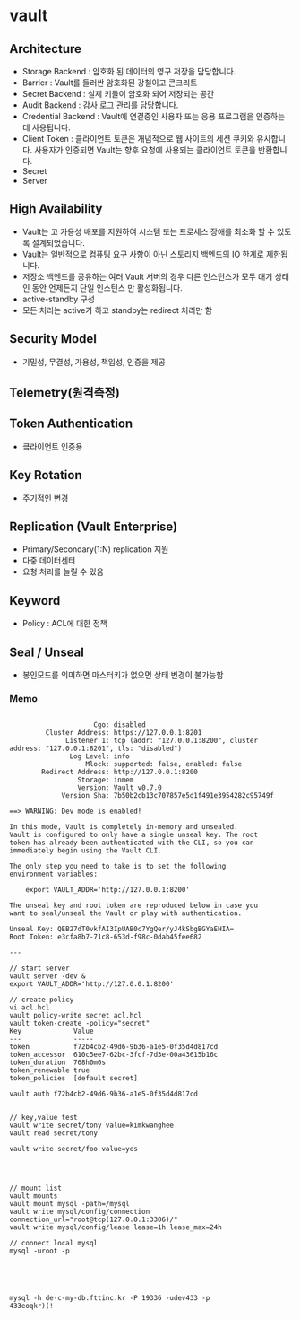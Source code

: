# vault

## Architecture
- Storage Backend : 암호화 된 데이터의 영구 저장을 담당합니다.
- Barrier : Vault를 둘러싼 암호화된 강철이고 콘크리트
- Secret Backend : 실제 키들이 암호화 되어 저장되는 공간
- Audit Backend : 감사 로그 관리를 담당합니다.
- Credential Backend : Vault에 연결중인 사용자 또는 응용 프로그램을 인증하는 데 사용됩니다.
- Client Token : 클라이언트 토큰은 개념적으로 웹 사이트의 세션 쿠키와 유사합니다. 사용자가 인증되면 Vault는 향후 요청에 사용되는 클라이언트 토큰을 반환합니다.
- Secret
- Server

## High Availability
- Vault는 고 가용성 배포를 지원하여 시스템 또는 프로세스 장애를 최소화 할 수 있도록 설계되었습니다.
- Vault는 일반적으로 컴퓨팅 요구 사항이 아닌 스토리지 백엔드의 IO 한계로 제한됩니다.
- 저장소 백엔드를 공유하는 여러 Vault 서버의 경우 다른 인스턴스가 모두 대기 상태 인 동안 언제든지 단일 인스턴스 만 활성화됩니다.
- active-standby 구성
- 모든 처리는 active가 하고 standby는 redirect 처리만 함

## Security Model
- 기밀성, 무결성, 가용성, 책임성, 인증을 제공

## Telemetry(원격측정)

## Token Authentication
- 킄라이언트 인증용

## Key Rotation
- 주기적인 변경

## Replication (Vault Enterprise)
- Primary/Secondary(1:N) replication 지원
- 다중 데이터센터 
- 요청 처리를 늘릴 수 있음

## Keyword
- Policy : ACL에 대한 정책

## Seal / Unseal
- 봉인모드를 의미하면 마스터키가 없으면 상태 변경이 불가능함



### Memo
```

                     Cgo: disabled
         Cluster Address: https://127.0.0.1:8201
              Listener 1: tcp (addr: "127.0.0.1:8200", cluster address: "127.0.0.1:8201", tls: "disabled")
               Log Level: info
                   Mlock: supported: false, enabled: false
        Redirect Address: http://127.0.0.1:8200
                 Storage: inmem
                 Version: Vault v0.7.0
             Version Sha: 7b50b2cb13c707857e5d1f491e3954282c95749f

==> WARNING: Dev mode is enabled!

In this mode, Vault is completely in-memory and unsealed.
Vault is configured to only have a single unseal key. The root
token has already been authenticated with the CLI, so you can
immediately begin using the Vault CLI.

The only step you need to take is to set the following
environment variables:

    export VAULT_ADDR='http://127.0.0.1:8200'

The unseal key and root token are reproduced below in case you
want to seal/unseal the Vault or play with authentication.

Unseal Key: QEB27dT0vkfAI3IpUAB0c7YgQer/yJ4kSbgBGYaEHIA=
Root Token: e3cfa8b7-71c8-653d-f98c-0dab45fee682

---

// start server
vault server -dev &
export VAULT_ADDR='http://127.0.0.1:8200'

// create policy
vi acl.hcl
vault policy-write secret acl.hcl
vault token-create -policy="secret"
Key            	Value
---            	-----
token          	f72b4cb2-49d6-9b36-a1e5-0f35d4d817cd
token_accessor 	610c5ee7-62bc-3fcf-7d3e-00a43615b16c
token_duration 	768h0m0s
token_renewable	true
token_policies 	[default secret]

vault auth f72b4cb2-49d6-9b36-a1e5-0f35d4d817cd


// key,value test
vault write secret/tony value=kimkwanghee
vault read secret/tony

vault write secret/foo value=yes




// mount list
vault mounts
vault mount mysql -path=/mysql
vault write mysql/config/connection connection_url="root@tcp(127.0.0.1:3306)/"
vault write mysql/config/lease lease=1h lease_max=24h

// connect local mysql
mysql -uroot -p





mysql -h de-c-my-db.fttinc.kr -P 19336 -udev433 -p 
433eoqkr)(!





```

